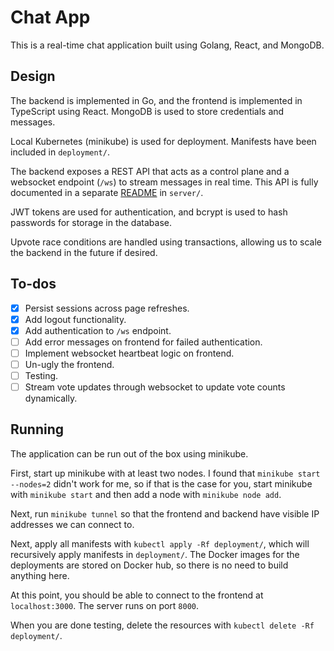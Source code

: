 # Chat App

This is a real-time chat application built using Golang, React, and MongoDB.

## Design

The backend is implemented in Go, and the frontend is implemented in TypeScript using React. MongoDB is used to store credentials and messages.

Local Kubernetes (minikube) is used for deployment. Manifests have been included in `deployment/`.

The backend exposes a REST API that acts as a control plane and a websocket endpoint (`/ws`) to stream messages in real time. This API is fully documented in a separate [README](server/README.md) in `server/`.

JWT tokens are used for authentication, and bcrypt is used to hash passwords for storage in the database.

Upvote race conditions are handled using transactions, allowing us to scale the backend in the future if desired.

## To-dos

* [x] Persist sessions across page refreshes.
* [x] Add logout functionality.
* [x] Add authentication to `/ws` endpoint.
* [ ] Add error messages on frontend for failed authentication.
* [ ] Implement websocket heartbeat logic on frontend.
* [ ] Un-ugly the frontend.
* [ ] Testing.
* [ ] Stream vote updates through websocket to update vote counts dynamically.

## Running

The application can be run out of the box using minikube.

First, start up minikube with at least two nodes. I found that `minikube start --nodes=2` didn't work for me, so if that is the case for you, start minikube with `minikube start` and then add a node with `minikube node add`.

Next, run `minikube tunnel` so that the frontend and backend have visible IP addresses we can connect to.

Next, apply all manifests with `kubectl apply -Rf deployment/`, which will recursively apply manifests in `deployment/`. The Docker images for the deployments are stored on Docker hub, so there is no need to build anything here.

At this point, you should be able to connect to the frontend at `localhost:3000`. The server runs on port `8000`.

When you are done testing, delete the resources with `kubectl delete -Rf deployment/`.
